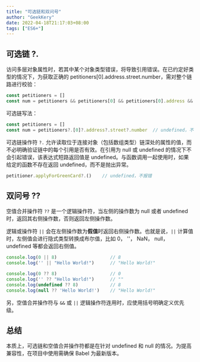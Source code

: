 ```yaml
---
title: "可选链和双问号"
author: "GeekKery"
date: 2022-04-18T21:17:03+08:00
tags: ["ES6+"]
---
```


## 可选链 ?.

访问多层对象属性时，若其中某个对象类型错误，将导致引用错误。在已约定好类型的情况下，为获取正确的 petitioners[0].address.street.number，需对整个链路进行校验：

```javascript
const petitioners = []
const num = petitioners && petitioners[0] && petitioners[0].address && petitioners[0].address.street && petitioners[0].address.street.number
```

可选链写法：

```javascript
const petitioners = []
const num = petitioners?.[0]?.address?.street?.number  // undefined，不报错
```

可选链操作符 ```?.``` 允许读取位于连接对象（包括数组类型）链深处的属性的值，而不必明确验证链中的每个引用是否有效。在引用为 null 或 undefined 的情况下不会引起错误，该表达式短路返回值是 undefined。与函数调用一起使用时，如果给定的函数不存在返回 undefined，而不是抛出异常。

```javascript
petitioner.applyForGreenCard?.()    // undefined，不报错
```

## 双问号 ??

空值合并操作符 ```??``` 是一个逻辑操作符，当左侧的操作数为 null 或者 undefined 时，返回其右侧操作数，否则返回左侧操作数。

逻辑或操作符 ```||``` 会在左侧操作数为**假值**时返回右侧操作数。也就是说，```||``` 计算值时，左侧值会进行隐式类型转换成布尔值，比如 0， ''， NaN， null， undefined 等都会返回右侧值。

```javascript
console.log(0 || 8)                    // 8
console.log('' || "Hello World!")      // "Hello World!"

console.log(0 ?? 8)                    // 0
console.log('' ?? "Hello World!")      // ""
console.log(undefined ?? 8)            // 8
console.log(null ?? 'Hello World!')    // "Hello World!"
```

另，空值合并操作符与 ```&&``` 或 ```||``` 逻辑操作符连用时，应使用括号明确定义优先级。

## 总结

本质上，可选链和空值合并操作符都是在针对 undefined 和 null 的情况。为提高兼容性，在项目中使用需确保 Babel 为最新版本。

